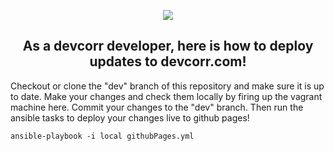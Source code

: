 <p align="center">
	<a href="http://devcorr.com">
		<img src="http://devcorr.com/images/logo.png"/>
	</a>
</p>
<p align="center">
	<h2 align="center">As a devcorr developer, here is how to deploy updates to devcorr.com!</h2>
	<p>
		Checkout or clone the &quot;dev&quot; branch of this repository and make sure it is up to date.
		Make your changes and check them locally by firing up the vagrant machine here.
		Commit your changes to the &quot;dev&quot; branch.
		Then run the ansible tasks to deploy your changes live to github pages!
	</p>
	<code>ansible-playbook -i local githubPages.yml</code>
</p>
